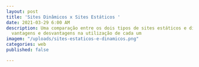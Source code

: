 ```yaml
---
layout: post
title: 'Sites Dinâmicos x Sites Estáticos '
date: 2021-03-29 6:00 AM
description: Uma comparação entre os dois tipos de sites estáticos e dinâmicos, as
  vantagens e desvantagens na utilização de cada um
imagem: "/uploads/sites-estaticos-e-dinamicos.png"
categories: web
published: false

---
```

